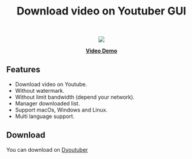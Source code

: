 <h1 align="center"> Download video on Youtuber GUI </h1>
<br/>
<p align="center">
  <img src="https://github.com/thanhtaivtt/DYoutuber/assets/18238662/d22de4dd-3d52-4c54-88a9-5b8507164fc2">
  <p align="center">
    <a href="https://dyoutuber.com/demo.mp4" target="_bank"><b>Video Demo</b></a>
  </p>
</p>

## Features

- Download video on Youtube.
- Without watermark.
- Without limit bandwidth (depend your network).
- Manager downloaded list.
- Support macOs, Windows and Linux.
- Multi language support.

## Download

You can download on [Dyoutuber](https://dyoutuber.com)
